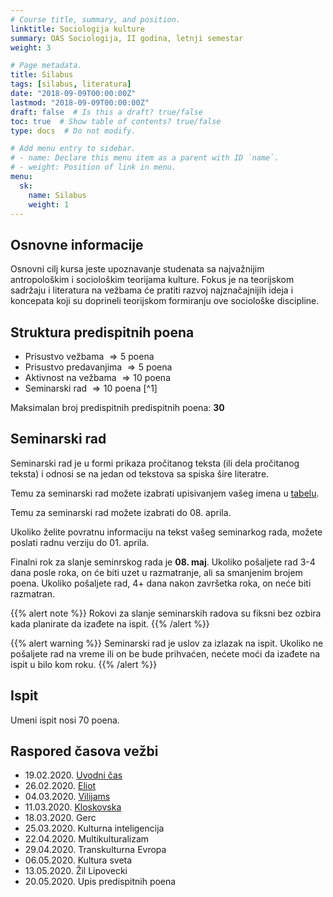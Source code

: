 ```yaml
---
# Course title, summary, and position.
linktitle: Sociologija kulture
summary: OAS Sociologija, II godina, letnji semestar
weight: 3

# Page metadata.
title: Silabus
tags: [silabus, literatura]
date: "2018-09-09T00:00:00Z"
lastmod: "2018-09-09T00:00:00Z"
draft: false  # Is this a draft? true/false
toc: true  # Show table of contents? true/false
type: docs  # Do not modify.

# Add menu entry to sidebar.
# - name: Declare this menu item as a parent with ID `name`.
# - weight: Position of link in menu.
menu:
  sk:
    name: Silabus
    weight: 1
---
```


## Osnovne informacije

Osnovni cilj kursa jeste upoznavanje studenata sa najvažnijim antropološkim i sociološkim teorijama kulture. Fokus je na teorijskom sadržaju i literatura na vežbama će pratiti razvoj najznačajnijih ideja i koncepata koji su doprineli teorijskom formiranju ove sociološke discipline.

## Struktura predispitnih poena

- Prisustvo vežbama $\Rightarrow 5$ poena
- Prisustvo predavanjima $\Rightarrow 5$ poena
- Aktivnost na vežbama $\Rightarrow 10$ poena
- Seminarski rad $\Rightarrow 10$ poena [^1]


Maksimalan broj predispitnih predispitnih poena: **30**


## Seminarski rad

Seminarski rad je u formi prikaza pročitanog teksta (ili dela pročitanog teksta) i odnosi se na jedan od tekstova sa spiska šire literatre.

Temu za seminarski rad možete izabrati upisivanjem vašeg imena u [tabelu](https://docs.google.com/spreadsheets/d/1p3y5w3BjxJtrAwRHxEMYm5Ugd5uHssOpIBqp8MuxW0k/edit?usp=sharing).

Temu za seminarski rad možete izabrati do 08. aprila.

Ukoliko želite povratnu informaciju na tekst vašeg seminarkog rada, možete poslati radnu verziju do 01. aprila.

Finalni rok za slanje seminrskog rada je **08. maj**. Ukoliko pošaljete rad 3-4 dana posle roka, on će biti uzet u razmatranje, ali sa smanjenim brojem poena. Ukoliko pošaljete rad, 4+ dana nakon završetka roka, on neće biti razmatran.


{{% alert note %}}
Rokovi za slanje seminarskih radova su fiksni bez ozbira kada planirate da izađete na ispit.
{{% /alert %}}

{{% alert warning %}}
Seminarski rad je uslov za izlazak na ispit. Ukoliko ne pošaljete rad na vreme ili on be bude prihvaćen, nećete moći da izađete na ispit u bilo kom roku.
{{% /alert %}}

## Ispit

Umeni ispit nosi $70$ poena.


## Raspored časova vežbi

- 19.02.2020.  [Uvodni čas](sk-01.html)
- 26.02.2020. [Eliot](sk-02.html)
- 04.03.2020. [Vilijams](sk-03.html)
- 11.03.2020. [Kloskovska](sk-04.html)
- 18.03.2020. Gerc
- 25.03.2020. Kulturna inteligencija
- 22.04.2020. Multikulturalizam
- 29.04.2020. Transkulturna Evropa
- 06.05.2020. Kultura sveta
- 13.05.2020. Žil Lipovecki
- 20.05.2020. Upis predispitnih poena

